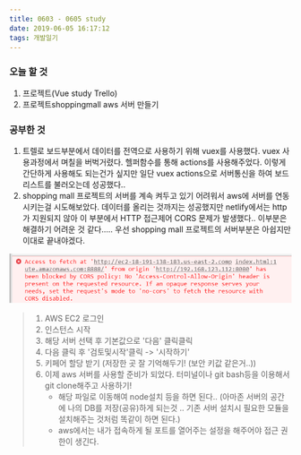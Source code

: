 ```yaml
---
title: 0603 - 0605 study
date: 2019-06-05 16:17:12
tags: 개발일기
---
```


### 오늘 할 것

1. 프로젝트(Vue study Trello)
1. 프로젝트shoppingmall aws 서버 만들기

### 공부한 것

1. 트렐로 보드부분에서 데이터를 전역으로 사용하기 위해 vuex를 사용했다. vuex 사용과정에서 며칠을 버벅거렸다. 헬퍼함수를 통해 actions를 사용해주었다. 이렇게 간단하게 사용해도 되는건가 싶지만 일단 vuex actions으로 서버통신을 하여 보드리스트를 불러오는데 성공했다..
2. shopping mall 프로젝트의 서버를 계속 켜두고 있기 어려워서 aws에 서버를 연동시키는걸 시도해보았다. 데이터를 올리는 것까지는 성공했지만 netlify에서는 http가 지원되지 않아 이 부분에서 HTTP 접근제어 CORS 문제가 발생했다.. 이부분은 해결하기 어려운 것 같다..... 우선 shopping mall 프로젝트의 서버부분은 아쉽지만 이대로 끝내야겠다.

![CorsErr](/images/corsErr.png)

> 1. AWS EC2 로그인
> 2. 인스턴스 시작
> 3. 해당 서버 선택 후 기본값으로 '다음' 클릭클릭
> 4. 다음 클릭 후 '검토및시작'클릭 -> '시작하기'
> 5. 키페어 할당 받기 (저장한 곳 잘 기억해두기! (보안 키값 같은거..))
> 6. 이제 aws 서버를 사용할 준비가 되었다. 터미널이나 git bash등을 이용해서 git clone해주고 사용하기!
>    - 해당 파일로 이동해여 node설치 등을 하면 된다.. (아마존 서버의 공간에 나의 DB를 저장(공유)하게 되는것 .. 기존 서버 설치시 필요한 모듈을 설치해주는 것처럼 똑같이 하면 된다.)
>    - aws에서는 내가 접속하게 될 포트를 열어주는 설정을 해주어야 접근 권한이 생긴다.
